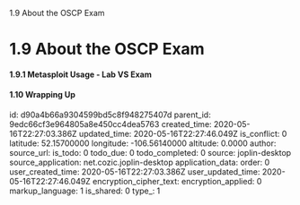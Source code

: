 1.9 About the OSCP Exam

# 1.9 About the OSCP Exam
#### 1.9.1 Metasploit Usage - Lab VS Exam
#### 1.10 Wrapping Up

id: d90a4b66a9304599bd5c8f948275407d
parent_id: 9edc66cf3e964805a8e450cc4dea5763
created_time: 2020-05-16T22:27:03.386Z
updated_time: 2020-05-16T22:27:46.049Z
is_conflict: 0
latitude: 52.15700000
longitude: -106.56140000
altitude: 0.0000
author: 
source_url: 
is_todo: 0
todo_due: 0
todo_completed: 0
source: joplin-desktop
source_application: net.cozic.joplin-desktop
application_data: 
order: 0
user_created_time: 2020-05-16T22:27:03.386Z
user_updated_time: 2020-05-16T22:27:46.049Z
encryption_cipher_text: 
encryption_applied: 0
markup_language: 1
is_shared: 0
type_: 1